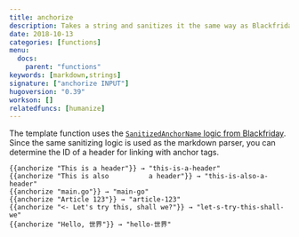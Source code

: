 ```yaml
---
title: anchorize
description: Takes a string and sanitizes it the same way as Blackfriday does for markdown headers.
date: 2018-10-13
categories: [functions]
menu:
  docs:
    parent: "functions"
keywords: [markdown,strings]
signature: ["anchorize INPUT"]
hugoversion: "0.39"
workson: []
relatedfuncs: [humanize]
---
```


The template function uses the [`SanitizedAnchorName` logic from Blackfriday](https://github.com/russross/blackfriday#sanitized-anchor-names).
Since the same sanitizing logic is used as the markdown parser, you can determine the ID of a header for linking with anchor tags.

```
{{anchorize "This is a header"}} → "this-is-a-header"
{{anchorize "This is also          a header"}} → "this-is-also-a-header"
{{anchorize "main.go"}} → "main-go"
{{anchorize "Article 123"}} → "article-123"
{{anchorize "<- Let's try this, shall we?"}} → "let-s-try-this-shall-we"
{{anchorize "Hello, 世界"}} → "hello-世界"
```
